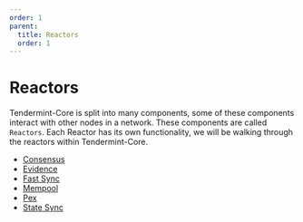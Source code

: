 ```yaml
---
order: 1
parent:
  title: Reactors
  order: 1
---
```


# Reactors

Tendermint-Core is split into many components, some of these components interact with other nodes in a network. These components are called `Reactors`. Each Reactor has its own functionality, we will be walking through the reactors within Tendermint-Core.


- [Consensus]()
- [Evidence]()
- [Fast Sync]()
- [Mempool]()
- [Pex]()
- [State Sync]()
